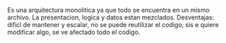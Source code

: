 Es una arquitectura monolitica ya que todo se encuentra en un mismo archivo. La presentacion, logica y datos estan mezclados.
Desventajas: dificl de mantener y escalar, no se puede reutilizar el codigo, sis e quiere modificar algo, se ve afectado todo el codigo.

